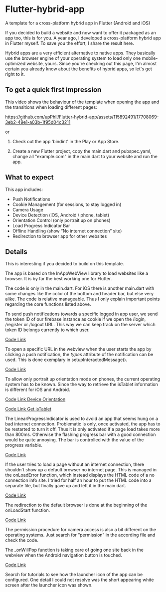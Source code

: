# Flutter-hybrid-app
A template for a cross-platform hybrid app in Flutter (Android and iOS)

If you decided to build a website and now want to offer it packaged as an app too, this is for you. A year ago, I developed a cross-platform hybrid app in Flutter myself. To save you the effort, I share the result here.

Hybrid apps are a very efficient alternative to native apps. They basically use the browser engine of your operating system to load only one mobile-optimized website, yours. Since you're checking out this page, I'm almost certain you already know about the benefits of hybrid apps, so let's get right to it.


## To get a quick first impression
This video shows the behaviour of the template when opening the app and the transitions when loading different pages:

https://github.com/upPhll/Flutter-hybrid-app/assets/115892491/17708069-3eb2-49e1-a03b-1f95d04c3211

or

1. Check out the app 'bindint' in the Play or App Store.

2. Create a new Flutter project, copy the main.dart and pubspec.yaml, change all "example.com" in the main.dart to your website and run the app.

## What to expect

This app includes:

- Push Notifications
- Cookie Management (for sessions, to stay logged in)
- Camera Usage
- Device Detection (iOS, Android / phone, tablet)
- Orientation Control (only portrait up on phones)
- Load Progress Indicator Bar
- Offline Handling (show “No internet connection” site)
- Redirection to browser app for other websites

## Details

This is interesting if you decided to build on this template.

The app is based on the InAppWebView library to load websites like a browser. It is by far the best working one for Flutter.

The code is only in the main.dart. For iOS there is another main.dart with some changes like the color of the bottom and header bar, but else very alike. The code is relative manageable. Thus I only explain important points regarding the core functions listed above.

To send push notifications towards a specific logged in app user, we send the token ID of our firebase instance as cookie if we open the /login, /register or /logout URL. This way we can keep track on the server which token ID belongs currently to which user.

[Code Link](https://github.com/upPhll/Flutter-hybrid-app/blob/main/android/main.dart#L134)

To open a specific URL in the webview when the user starts the app by clicking a push notification, the *types* attribute of the notification can be used. This is done exemplary in setupInteractedMessage().

[Code Link](https://github.com/upPhll/Flutter-hybrid-app/blob/main/android/main.dart#L98)

To allow only portrait up orientation mode on phones, the current operating system has to be known. Since the way to retrieve the isTablet information is different for iOS and Android.

[Code Link Device Orientation](https://github.com/upPhll/Flutter-hybrid-app/blob/main/android/main.dart#L311)

[Code Link Get isTablet](https://github.com/upPhll/Flutter-hybrid-app/blob/main/android/main.dart#L188)

The LinearProgressIndicator is used to avoid an app that seems hung on a bad internet connection. Problematic is only, once activated, the app has to be restarted to turn it off. Thus it is only activated if a page load takes more than 800ms. Otherwise the flashing progress bar with a good connection would be quite annoying. The bar is controlled with the value of the progress variable.

[Code Link](https://github.com/upPhll/Flutter-hybrid-app/blob/main/android/main.dart#L358)

If the user tries to load a page without an internet connection, there shouldn't show up a default browser no internet page. This is managed in the onLoadError function, which instead displays the HTML code of a no connection info site. I tried for half an hour to put the HTML code into a separate file, but finally gave up and left it in the main.dart.

[Code Link](https://github.com/upPhll/Flutter-hybrid-app/blob/main/android/main.dart#L413)

The redirection to the default browser is done at the beginning of the onLoadStart function.

[Code Link](https://github.com/upPhll/Flutter-hybrid-app/blob/main/android/main.dart#L322)

The permission procedure for camera access is also a bit different on the operating systems. Just search for “permission” in the according file and check the code.

The _onWillPop function is taking care of going one site back in the webview when the Android navigation button is touched.

[Code Link](https://github.com/upPhll/Flutter-hybrid-app/blob/main/android/main.dart#L85)

Search for tutorials to see how the launcher icon of the app can be configured. One detail I could not resolve was the short appearing white screen after the launcher icon was shown.
